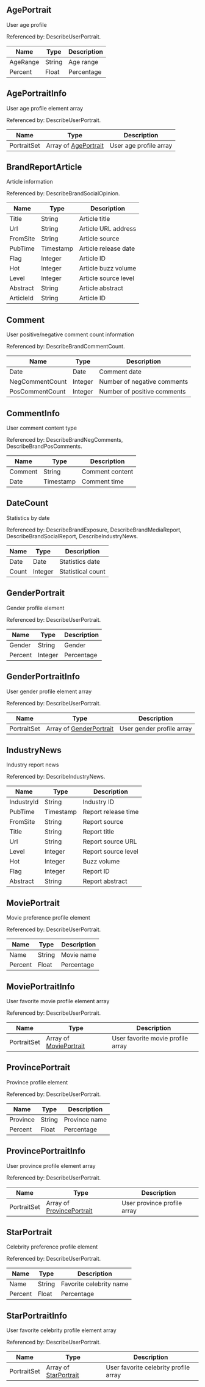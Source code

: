 ## AgePortrait

User age profile

Referenced by: DescribeUserPortrait.

| Name | Type | Description |
|------|------|-------|
| AgeRange | String | Age range |
| Percent | Float | Percentage |

## AgePortraitInfo

User age profile element array

Referenced by: DescribeUserPortrait.

| Name | Type | Description |
|------|------|-------|
| PortraitSet | Array of [AgePortrait](#AgePortrait) | User age profile array |

## BrandReportArticle

Article information

Referenced by: DescribeBrandSocialOpinion.

| Name | Type | Description |
|------|------|-------|
| Title | String | Article title |
| Url | String | Article URL address |
| FromSite | String | Article source |
| PubTime | Timestamp | Article release date |
| Flag | Integer | Article ID |
| Hot | Integer | Article buzz volume |
| Level | Integer | Article source level |
| Abstract | String | Article abstract |
| ArticleId | String | Article ID |

## Comment

User positive/negative comment count information

Referenced by: DescribeBrandCommentCount.

| Name | Type | Description |
|------|------|-------|
| Date | Date | Comment date |
| NegCommentCount | Integer | Number of negative comments |
| PosCommentCount | Integer | Number of positive comments |

## CommentInfo

User comment content type

Referenced by: DescribeBrandNegComments, DescribeBrandPosComments.

| Name | Type | Description |
|------|------|-------|
| Comment | String | Comment content |
| Date | Timestamp | Comment time |

## DateCount

Statistics by date

Referenced by: DescribeBrandExposure, DescribeBrandMediaReport, DescribeBrandSocialReport, DescribeIndustryNews.

| Name | Type | Description |
|------|------|-------|
| Date | Date | Statistics date |
| Count | Integer | Statistical count |

## GenderPortrait

Gender profile element

Referenced by: DescribeUserPortrait.

| Name | Type | Description |
|------|------|-------|
| Gender | String | Gender |
| Percent | Integer | Percentage |

## GenderPortraitInfo

User gender profile element array

Referenced by: DescribeUserPortrait.

| Name | Type | Description |
|------|------|-------|
| PortraitSet | Array of [GenderPortrait](#GenderPortrait) | User gender profile array |

## IndustryNews

Industry report news

Referenced by: DescribeIndustryNews.

| Name | Type | Description |
|------|------|-------|
| IndustryId | String | Industry ID |
| PubTime | Timestamp | Report release time |
| FromSite | String | Report source |
| Title | String | Report title |
| Url | String | Report source URL |
| Level | Integer | Report source level |
| Hot | Integer | Buzz volume |
| Flag | Integer | Report ID |
| Abstract | String | Report abstract |

## MoviePortrait

Movie preference profile element

Referenced by: DescribeUserPortrait.

| Name | Type | Description |
|------|------|-------|
| Name | String | Movie name |
| Percent | Float | Percentage |

## MoviePortraitInfo

User favorite movie profile element array

Referenced by: DescribeUserPortrait.

| Name | Type | Description |
|------|------|-------|
| PortraitSet | Array of [MoviePortrait](#MoviePortrait) | User favorite movie profile array |

## ProvincePortrait

Province profile element

Referenced by: DescribeUserPortrait.

| Name | Type | Description |
|------|------|-------|
| Province | String | Province name |
| Percent | Float | Percentage |

## ProvincePortraitInfo

User province profile element array

Referenced by: DescribeUserPortrait.

| Name | Type | Description |
|------|------|-------|
| PortraitSet | Array of [ProvincePortrait](#ProvincePortrait) | User province profile array |

## StarPortrait

Celebrity preference profile element

Referenced by: DescribeUserPortrait.

| Name | Type | Description |
|------|------|-------|
| Name | String | Favorite celebrity name |
| Percent | Float | Percentage |

## StarPortraitInfo

User favorite celebrity profile element array

Referenced by: DescribeUserPortrait.

| Name | Type | Description |
|------|------|-------|
| PortraitSet | Array of [StarPortrait](#StarPortrait) | User favorite celebrity profile array |


